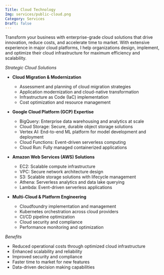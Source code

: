 ```yaml
---
Title: Cloud Technology
Img: services/public-cloud.png
Category: Services
Draft: false
---
```


Transform your business with enterprise-grade cloud solutions that drive innovation, reduce costs, and accelerate time to market. With extensive experience in major cloud platforms, I help organizations design, implement, and optimize their cloud infrastructure for maximum efficiency and scalability.

*Strategic Cloud Solutions*

* **Cloud Migration & Modernization**
  * Assessment and planning of cloud migration strategies
  * Application modernization and cloud-native transformation
  * Infrastructure as Code (IaC) implementation
  * Cost optimization and resource management

* **Google Cloud Platform (GCP) Expertise**
  * BigQuery: Enterprise data warehousing and analytics at scale
  * Cloud Storage: Secure, durable object storage solutions
  * Vertex AI: End-to-end ML platform for model development and deployment
  * Cloud Functions: Event-driven serverless computing
  * Cloud Run: Fully managed containerized applications

* **Amazon Web Services (AWS) Solutions**
  * EC2: Scalable compute infrastructure
  * VPC: Secure network architecture design
  * S3: Scalable storage solutions with lifecycle management
  * Athena: Serverless analytics and data lake querying
  * Lambda: Event-driven serverless applications

* **Multi-Cloud & Platform Engineering**
  * Cloudfoundry implementation and management
  * Kubernetes orchestration across cloud providers
  * CI/CD pipeline optimization
  * Cloud security and compliance
  * Performance monitoring and optimization

*Benefits*
* Reduced operational costs through optimized cloud infrastructure
* Enhanced scalability and reliability
* Improved security and compliance
* Faster time to market for new features
* Data-driven decision making capabilities

